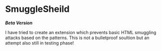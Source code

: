 # SmuggleSheild
***Beta Version***

I have tried to create an extension which prevents basic HTML smuggling attacks based on the patterns. This is not a bulletproof soultion but an attempt also still in testing phase!
